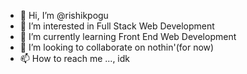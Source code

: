 - 👋 Hi, I’m @rishikpogu
- 👀 I’m interested in Full Stack Web Development
- 🌱 I’m currently learning Front End Web Development
- 💞️ I’m looking to collaborate on nothin'(for now)
- 📫 How to reach me ..., idk

<!---
rishikpogu/rishikpogu is a ✨ special ✨ repository because its `README.md` (this file) appears on your GitHub profile.
You can click the Preview link to take a look at your changes.
--->
